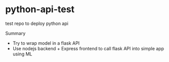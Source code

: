 # python-api-test
test repo to deploy python api

Summary

- Try to wrap model in a flask API
- Use nodejs backend + Express frontend to call flask API into simple app using ML
